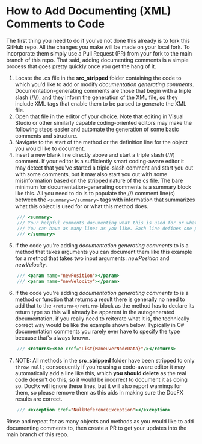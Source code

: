 # How to Add Documenting (XML) Comments to Code
The first thing you need to do if you've not done this already is to fork this GitHub repo. All the changes you make will be made on your local fork. To incorporate them simply use a Pull Request (PR) from your fork to the main branch of this repo. That said, adding documenting comments is a simple process that goes pretty quickly once you get the hang of it.

1. Locate the .cs file in the **src_stripped** folder containing the code to which you'd like to add or modify *documentation generating comments*. Documentation-generating comments are those that begin with a triple slash (///), and they inform the generation of the XML file, so they include XML tags that enable them to be parsed to generate the XML file.
2. Open that file in the editor of your choice. Note that editing in Visual Studio or other similarly capable coding-oriented editors may make the following steps easier and automate the generation of some basic comments and structure.
3. Navigate to the start of the method or the definition line for the object you would like to document.
4. Insert a new blank line directly above and start a triple slash (///) comment. If your editor is a sufficiently smart coding-aware editor it may detect that you've started a triple-slash comment and start you out with some comments, but it may also start you out with some misinformation based on the stripped nature of the cs file. The bare minimum for documentation-generating comments is a summary block like this. All you need to do is to populate the /// comment line(s) between the `<summary></summary>` tags with information that summarizes what this object is used for or what this method does.
```cs
    /// <summary>
    /// Your helpful comments documenting what this is used for or what this does go here!
    /// You can have as many lines as you like. Each line defines one paragraph of documentation.
    /// </summary>
```
5. If the code you're adding *documentation generating comments* to is a method that takes arguments you can document them like this example for a method that takes two input arguments: *newPosition* and *newVelocity*.
```cs
    /// <param name="newPosition"></param>
    /// <param name="newVelocity"></param>
```
6. If the code you're adding *documentation generating comments* to is a method or function that returns a result there is generally no need to add that to the `<return></return>` block as the method has to declare its return type so this will already be apparent in the autogenerated documentation. if you really need to reiterate what it is, the technically correct way would be like the example shown below. Typically in C# documentation comments you rarely ever have to specify the type because that's always known.
```cs
    /// <returns><see cref="List{ManeuverNodeData}"/></returns>
```
7. NOTE: All methods in the **src_stripped** folder have been stripped to only `throw null;` consequently if you're using a code-aware editor it may automatically add a line like this, which **you should delete** as the real code doesn't do this, so it would be incorrect to document it as doing so. DocFx will ignore these lines, but it will also report warnings for them, so please remove them as this aids in making sure the DocFX results are correct.
```cs
    /// <exception cref="NullReferenceException"></exception>
```

Rinse and repeat for as many objects and methods as you would like to add documenting comments to, then create a PR to get your updates into the main branch of this repo.
